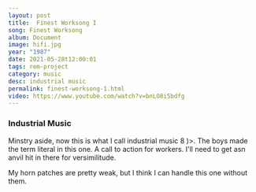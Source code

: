 ```yaml
---
layout: post
title:  Finest Worksong I
song: Finest Worksong
album: Document
image: hifi.jpg
year: "1987"
date: 2021-05-28t12:00:01
tags: rem-project
category: music
desc: industrial music
permalink: finest-worksong-1.html
video: https://www.youtube.com/watch?v=bnLO8i5bdfg
---
```


### Industrial Music

Minstry aside, now this is what I call industrial music 8 )>. The boys made the term literal in this one. A call to action for workers. I'll need to get asn anvil hit in there for versimilitude.

My horn patches are pretty weak, but I think I can handle this one without them.